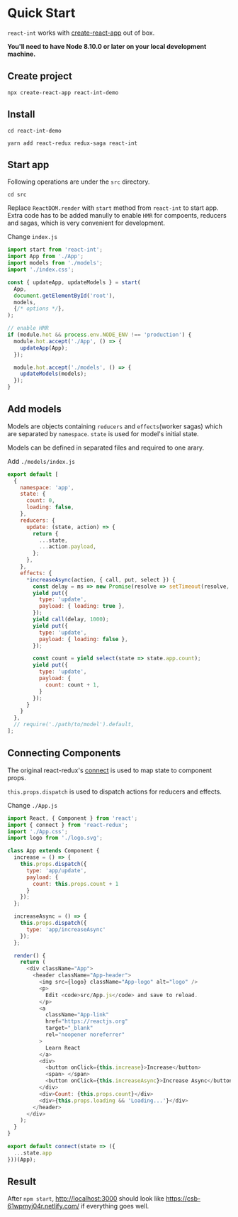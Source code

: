 # Quick Start

`react-int` works with [create-react-app][4] out of box.

**You'll need to have Node 8.10.0 or later on your local development machine.**

## Create project

    npx create-react-app react-int-demo 

## Install

    cd react-int-demo

    yarn add react-redux redux-saga react-int

## Start app

Following operations are under the `src` directory.

    cd src

Replace `ReactDOM.render` with `start` method from `react-int` to start app. Extra code has to be added manully to enable `HMR` for compoents, reducers and sagas, which is very convenient for development.

Change `index.js`

```javascript
import start from 'react-int';
import App from './App';
import models from './models';
import './index.css';

const { updateApp, updateModels } = start(
  App,
  document.getElementById('root'),
  models,
  {/* options */},
);

// enable HMR
if (module.hot && process.env.NODE_ENV !== 'production') {
  module.hot.accept('./App', () => {
    updateApp(App);
  });

  module.hot.accept('./models', () => {
    updateModels(models);
  });
}
```

## Add models

Models are objects containing `reducers` and `effects`(worker sagas) which are separated by `namespace`. `state` is used for model's initial state.

Models can be defined in separated files and required to one arary.

Add `./models/index.js`

```javascript
export default [
  {
    namespace: 'app',
    state: {
      count: 0,
      loading: false,
    },
    reducers: {
      update: (state, action) => {
        return {
          ...state,
          ...action.payload,
        };
      },
    },
    effects: {
      *increaseAsync(action, { call, put, select }) {
        const delay = ms => new Promise(resolve => setTimeout(resolve, ms));
        yield put({
          type: 'update',
          payload: { loading: true },
        });
        yield call(delay, 1000);
        yield put({
          type: 'update',
          payload: { loading: false },
        });

        const count = yield select(state => state.app.count);
        yield put({
          type: 'update',
          payload: {
            count: count + 1,
          }
        });
      }
    }
  }, 
  // require('./path/to/model').default, 
];
```

## Connecting Components

The original react-redux's [connect][5] is used to map state to component props.

`this.props.dispatch` is used to dispatch actions for reducers and effects.

Change `./App.js`

```javascript
import React, { Component } from 'react';
import { connect } from 'react-redux';
import './App.css';
import logo from './logo.svg';

class App extends Component {
  increase = () => {
    this.props.dispatch({
      type: 'app/update',
      payload: {
        count: this.props.count + 1
      }
    });
  };

  increaseAsync = () => {
    this.props.dispatch({
      type: 'app/increaseAsync'
    });
  };

  render() {
    return (
      <div className="App">
        <header className="App-header">
          <img src={logo} className="App-logo" alt="logo" />
          <p>
            Edit <code>src/App.js</code> and save to reload.
          </p>
          <a
            className="App-link"
            href="https://reactjs.org"
            target="_blank"
            rel="noopener noreferrer"
          >
            Learn React
          </a>
          <div>
            <button onClick={this.increase}>Increase</button>
            <span> </span>
            <button onClick={this.increaseAsync}>Increase Async</button>
          </div>
          <div>Count: {this.props.count}</div>
          <div>{this.props.loading && 'Loading...'}</div>
        </header>
      </div>
    );
  }
}

export default connect(state => ({
  ...state.app
}))(App);
```

## Result

After `npm start`, <http://localhost:3000> should look like <https://csb-61wpmyj04r.netlify.com/> if everything goes well.

[0]: https://github.com/facebook/react
[1]: https://github.com/reduxjs/react-redux
[2]: https://github.com/redux-saga/redux-saga
[3]: https://github.com/dvajs/dva
[4]: https://github.com/facebook/create-react-app
[5]: https://github.com/reduxjs/react-redux/blob/master/docs/api/connect.md
